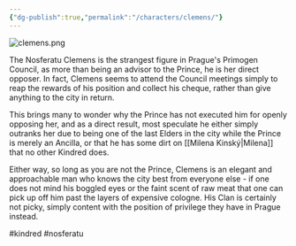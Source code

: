 ```yaml
---
{"dg-publish":true,"permalink":"/characters/clemens/"}
---
```


![clemens.png](/img/user/clemens.png)

The Nosferatu Clemens is the strangest figure in Prague's Primogen Council, as more than being an advisor to the Prince, he is her direct opposer. In fact, Clemens seems to attend the Council meetings simply to reap the rewards of his position and collect his cheque, rather than give anything to the city in return.

This brings many to wonder why the Prince has not executed him for openly opposing her, and as a direct result, most speculate he either simply outranks her due to being one of the last Elders in the city while the Prince is merely an Ancilla, or that he has some dirt on [[Milena Kinský\|Milena]] that no other Kindred does. 

Either way, so long as you are not the Prince, Clemens is an elegant and approachable man who knows the city best from everyone else - if one does not mind his boggled eyes or the faint scent of raw meat that one can pick up off him past the layers of expensive cologne. His Clan is certainly not picky, simply content with the position of privilege they have in Prague instead. 

#kindred #nosferatu 